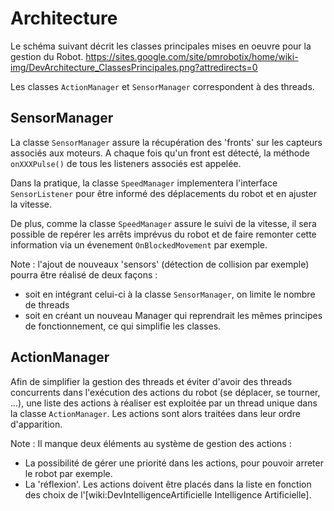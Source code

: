 # Architecture #

Le schéma suivant décrit les classes principales mises en oeuvre pour la gestion du Robot.
https://sites.google.com/site/pmrobotix/home/wiki-img/DevArchitecture_ClassesPrincipales.png?attredirects=0

Les classes `ActionManager` et `SensorManager` correspondent à des threads.

## SensorManager ##

La classe `SensorManager` assure la récupération des 'fronts' sur les capteurs associés aux moteurs.
A chaque fois qu'un front est détecté, la méthode `onXXXPulse()` de tous les listeners associés est appelée.

Dans la pratique, la classe `SpeedManager` implementera l'interface `SensorListener` pour être informé des déplacements du robot et en ajuster la vitesse.

De plus, comme la classe `SpeedManager` assure le suivi de la vitesse, il sera possible de repérer les arrêts imprévus du robot et de faire remonter cette information via un évenement `OnBlockedMovement` par exemple.

Note : l'ajout de nouveaux 'sensors' (détection de collision par exemple) pourra être réalisé de deux façons :
  * soit en intégrant celui-ci à la classe `SensorManager`, on limite le nombre de threads
  * soit en créant un nouveau Manager qui reprendrait les mêmes principes de fonctionnement, ce qui simplifie les classes.

## ActionManager ##

Afin de simplifier la gestion des threads et éviter d'avoir des threads concurrents dans l'exécution des actions du robot (se déplacer, se tourner, ...), une liste des actions à réaliser est exploitée par un thread unique dans la classe `ActionManager`.
Les actions sont alors traitées dans leur ordre d'apparition.

Note : Il manque deux éléments au système de gestion des actions :
  * La possibilité de gérer une priorité dans les actions, pour pouvoir arreter le robot par exemple.
  * La 'réflexion'. Les actions doivent être placés dans la liste en fonction des choix de l'[wiki:DevIntelligenceArtificielle Intelligence Artificielle].